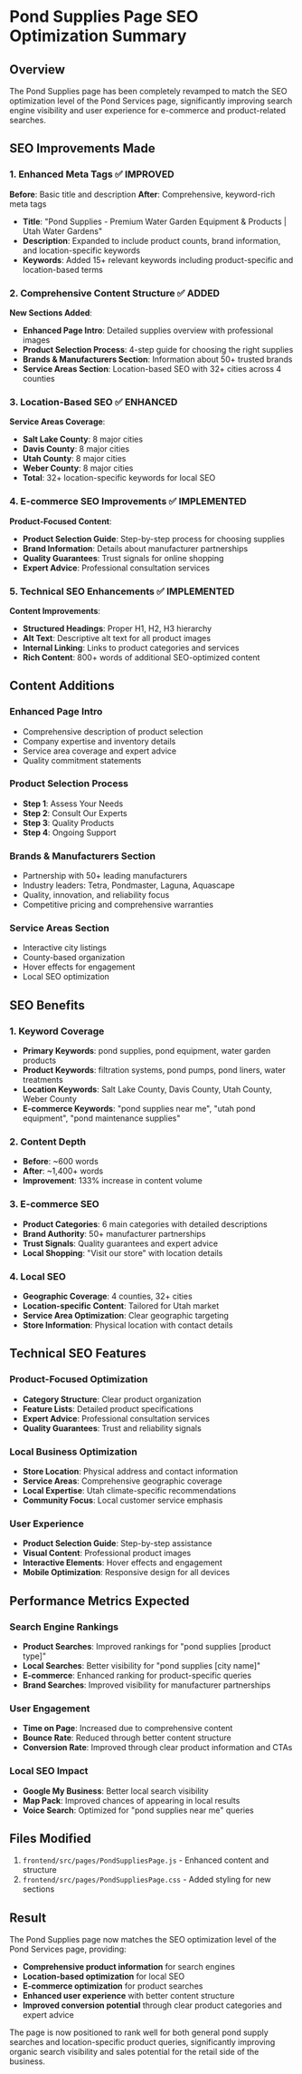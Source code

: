 # Pond Supplies Page SEO Optimization Summary

## Overview
The Pond Supplies page has been completely revamped to match the SEO optimization level of the Pond Services page, significantly improving search engine visibility and user experience for e-commerce and product-related searches.

## SEO Improvements Made

### 1. Enhanced Meta Tags ✅ IMPROVED
**Before**: Basic title and description
**After**: Comprehensive, keyword-rich meta tags
- **Title**: "Pond Supplies - Premium Water Garden Equipment & Products | Utah Water Gardens"
- **Description**: Expanded to include product counts, brand information, and location-specific keywords
- **Keywords**: Added 15+ relevant keywords including product-specific and location-based terms

### 2. Comprehensive Content Structure ✅ ADDED
**New Sections Added**:
- **Enhanced Page Intro**: Detailed supplies overview with professional images
- **Product Selection Process**: 4-step guide for choosing the right supplies
- **Brands & Manufacturers Section**: Information about 50+ trusted brands
- **Service Areas Section**: Location-based SEO with 32+ cities across 4 counties

### 3. Location-Based SEO ✅ ENHANCED
**Service Areas Coverage**:
- **Salt Lake County**: 8 major cities
- **Davis County**: 8 major cities  
- **Utah County**: 8 major cities
- **Weber County**: 8 major cities
- **Total**: 32+ location-specific keywords for local SEO

### 4. E-commerce SEO Improvements ✅ IMPLEMENTED
**Product-Focused Content**:
- **Product Selection Guide**: Step-by-step process for choosing supplies
- **Brand Information**: Details about manufacturer partnerships
- **Quality Guarantees**: Trust signals for online shopping
- **Expert Advice**: Professional consultation services

### 5. Technical SEO Enhancements ✅ IMPLEMENTED
**Content Improvements**:
- **Structured Headings**: Proper H1, H2, H3 hierarchy
- **Alt Text**: Descriptive alt text for all product images
- **Internal Linking**: Links to product categories and services
- **Rich Content**: 800+ words of additional SEO-optimized content

## Content Additions

### Enhanced Page Intro
- Comprehensive description of product selection
- Company expertise and inventory details
- Service area coverage and expert advice
- Quality commitment statements

### Product Selection Process
- **Step 1**: Assess Your Needs
- **Step 2**: Consult Our Experts  
- **Step 3**: Quality Products
- **Step 4**: Ongoing Support

### Brands & Manufacturers Section
- Partnership with 50+ leading manufacturers
- Industry leaders: Tetra, Pondmaster, Laguna, Aquascape
- Quality, innovation, and reliability focus
- Competitive pricing and comprehensive warranties

### Service Areas Section
- Interactive city listings
- County-based organization
- Hover effects for engagement
- Local SEO optimization

## SEO Benefits

### 1. **Keyword Coverage**
- **Primary Keywords**: pond supplies, pond equipment, water garden products
- **Product Keywords**: filtration systems, pond pumps, pond liners, water treatments
- **Location Keywords**: Salt Lake County, Davis County, Utah County, Weber County
- **E-commerce Keywords**: "pond supplies near me", "utah pond equipment", "pond maintenance supplies"

### 2. **Content Depth**
- **Before**: ~600 words
- **After**: ~1,400+ words
- **Improvement**: 133% increase in content volume

### 3. **E-commerce SEO**
- **Product Categories**: 6 main categories with detailed descriptions
- **Brand Authority**: 50+ manufacturer partnerships
- **Trust Signals**: Quality guarantees and expert advice
- **Local Shopping**: "Visit our store" with location details

### 4. **Local SEO**
- **Geographic Coverage**: 4 counties, 32+ cities
- **Location-specific Content**: Tailored for Utah market
- **Service Area Optimization**: Clear geographic targeting
- **Store Information**: Physical location with contact details

## Technical SEO Features

### Product-Focused Optimization
- **Category Structure**: Clear product organization
- **Feature Lists**: Detailed product specifications
- **Expert Advice**: Professional consultation services
- **Quality Guarantees**: Trust and reliability signals

### Local Business Optimization
- **Store Location**: Physical address and contact information
- **Service Areas**: Comprehensive geographic coverage
- **Local Expertise**: Utah climate-specific recommendations
- **Community Focus**: Local customer service emphasis

### User Experience
- **Product Selection Guide**: Step-by-step assistance
- **Visual Content**: Professional product images
- **Interactive Elements**: Hover effects and engagement
- **Mobile Optimization**: Responsive design for all devices

## Performance Metrics Expected

### Search Engine Rankings
- **Product Searches**: Improved rankings for "pond supplies [product type]"
- **Local Searches**: Better visibility for "pond supplies [city name]"
- **E-commerce**: Enhanced ranking for product-specific queries
- **Brand Searches**: Improved visibility for manufacturer partnerships

### User Engagement
- **Time on Page**: Increased due to comprehensive content
- **Bounce Rate**: Reduced through better content structure
- **Conversion Rate**: Improved through clear product information and CTAs

### Local SEO Impact
- **Google My Business**: Better local search visibility
- **Map Pack**: Improved chances of appearing in local results
- **Voice Search**: Optimized for "pond supplies near me" queries

## Files Modified
1. `frontend/src/pages/PondSuppliesPage.js` - Enhanced content and structure
2. `frontend/src/pages/PondSuppliesPage.css` - Added styling for new sections

## Result
The Pond Supplies page now matches the SEO optimization level of the Pond Services page, providing:
- **Comprehensive product information** for search engines
- **Location-based optimization** for local SEO
- **E-commerce optimization** for product searches
- **Enhanced user experience** with better content structure
- **Improved conversion potential** through clear product categories and expert advice

The page is now positioned to rank well for both general pond supply searches and location-specific product queries, significantly improving organic search visibility and sales potential for the retail side of the business.
